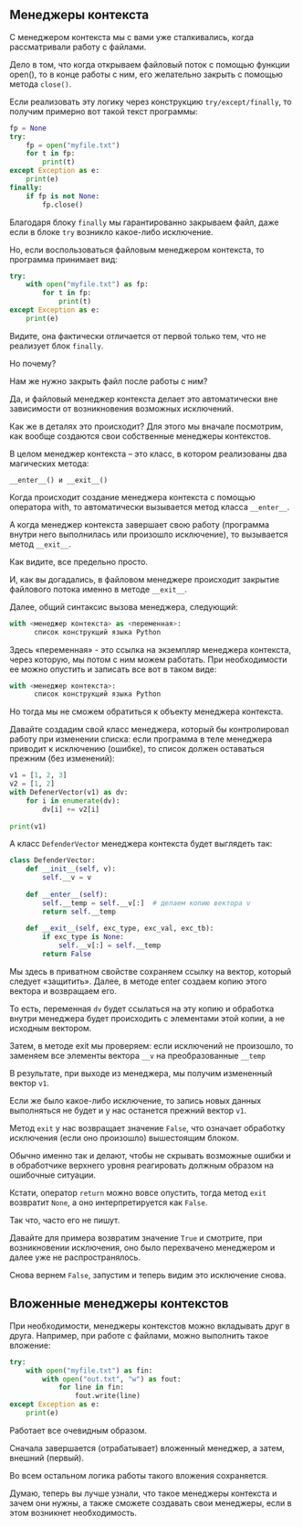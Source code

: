 ## Менеджеры контекста


С менеджером контекста мы с вами уже сталкивались, когда рассматривали работу с файлами. 

Дело в том, что когда открываем файловый поток с помощью функции open(), то в конце работы с ним, его желательно закрыть с помощью метода `close()`. 

Если реализовать эту логику через конструкцию `try/except/finally`, то получим примерно вот такой текст программы:

```python
fp = None
try:
    fp = open("myfile.txt")
    for t in fp:
        print(t)
except Exception as e:
    print(e)
finally:
    if fp is not None:
        fp.close()
```

Благодаря блоку `finally` мы гарантированно закрываем файл, даже если в блоке `try` возникло какое-либо исключение. 

Но, если воспользоваться файловым менеджером контекста, то программа принимает вид:


```python
try:
    with open("myfile.txt") as fp:
        for t in fp:
            print(t)
except Exception as e:
    print(e)

```

Видите, она фактически отличается от первой только тем, что не реализует блок `finally`. 

Но почему? 

Нам же нужно закрыть файл после работы с ним? 

Да, и файловый менеджер контекста делает это автоматически вне зависимости от возникновения возможных исключений.

Как же в деталях это происходит? Для этого мы вначале посмотрим, как вообще создаются свои собственные менеджеры контекстов.

В целом менеджер контекста – это класс, в котором реализованы два магических метода:

`__enter__() и __exit__()`

Когда происходит создание менеджера контекста с помощью оператора with, то автоматически вызывается метод класса `__enter__`. 

А когда менеджер контекста завершает свою работу (программа внутри него выполнилась или произошло исключение), то вызывается метод `__exit__`. 

Как видите, все предельно просто. 

И, как вы догадались, в файловом менеджере происходит закрытие файлового потока именно в методе `__exit__`.

Далее, общий синтаксис вызова менеджера, следующий:

```python
with <менеджер контекста> as <переменная>:
      список конструкций языка Python
```
Здесь «переменная» - это ссылка на экземпляр менеджера контекста, через которую, мы потом с ним можем работать. При необходимости ее можно опустить и записать все вот в таком виде:

```python
with <менеджер контекста>:
      список конструкций языка Python
```

Но тогда мы не сможем обратиться к объекту менеджера контекста.

Давайте создадим свой класс менеджера, который бы контролировал работу при изменении списка: если программа в теле менеджера приводит к исключению (ошибке), то список должен оставаться прежним (без изменений):

```python
v1 = [1, 2, 3]
v2 = [1, 2]
with DefenerVector(v1) as dv:
    for i in enumerate(dv):
        dv[i] += v2[i]
 
print(v1)

```
А класс `DefenderVector` менеджера контекста будет выглядеть так:

```python
class DefenderVector:
    def __init__(self, v):
        self.__v = v
 
    def __enter__(self):
        self.__temp = self.__v[:]  # делаем копию вектора v
        return self.__temp
 
    def __exit__(self, exc_type, exc_val, exc_tb):
        if exc_type is None:
            self.__v[:] = self.__temp
        return False
```
Мы здесь в приватном свойстве сохраняем ссылку на вектор, который следует «защитить». Далее, в методе enter создаем копию этого вектора и возвращаем его. 

То есть, переменная `dv` будет ссылаться на эту копию и обработка внутри менеджера будет происходить с элементами этой копии, а не исходным вектором. 

Затем, в методе exit мы проверяем: если исключений не произошло, то заменяем все элементы вектора `__v` на преобразованные `__temp` 

В результате, при выходе из менеджера, мы получим измененный вектор `v1`. 

Если же было какое-либо исключение, то запись новых данных выполняться не будет и у нас останется прежний вектор `v1`.

Метод `exit` у нас возвращает значение `False`, что означает обработку исключения (если оно произошло) вышестоящим блоком. 

Обычно именно так и делают, чтобы не скрывать возможные ошибки и в обработчике верхнего уровня реагировать должным образом на ошибочные ситуации. 

Кстати, оператор `return` можно вовсе опустить, тогда метод `exit` возвратит `None`, а оно интерпретируется как `False`. 

Так что, часто его не пишут.

Давайте для примера возвратим значение `True` и смотрите, при возникновении исключения, оно было перехвачено менеджером и далее уже не распространялось. 

Снова вернем `False`, запустим и теперь видим это исключение снова.

## Вложенные менеджеры контекстов

При необходимости, менеджеры контекстов можно вкладывать друг в друга. Например, при работе с файлами, можно выполнить такое вложение:

```python
try:
    with open("myfile.txt") as fin:
        with open("out.txt", "w") as fout:
            for line in fin:
                fout.write(line)
except Exception as e:
    print(e)
```
Работает все очевидным образом. 

Сначала завершается (отрабатывает) вложенный менеджер, а затем, внешний (первый). 

Во всем остальном логика работы такого вложения сохраняется.

Думаю, теперь вы лучше узнали, что такое менеджеры контекста и зачем они нужны, а также сможете создавать свои менеджеры, если в этом возникнет необходимость.
